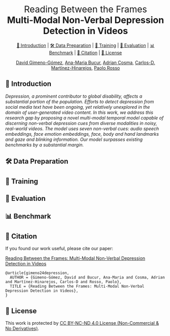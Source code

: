 <h1 align="center"><span style="font-weight:normal">Reading Between the Frames</span><br>Multi-Modal Non-Verbal Depression Detection in Videos</h1>

<div align="center">
  
[📘 Introduction](#intro) |
[🛠️ Data Preparation](#preparation) |
[💪 Training](#training) |
[🔮 Evaluation](#evaluation) |
[📊 Benchmark](#benchmark) |
[📖 Citation](#citation) |
[📝 License](#license)
</div>

<div align="center">
  
[David Gimeno-Gómez](https://scholar.google.es/citations?user=DVRSla8AAAAJ&hl=en), [Ana-Maria Bucur](https://scholar.google.com/citations?user=TQuQ5IAAAAAJ&hl=en), [Adrian Cosma](https://scholar.google.com/citations?user=cdYk_RUAAAAJ&hl=en), [Carlos-D. Martínez-Hinarejos](https://scholar.google.es/citations?user=M_EmUoIAAAAJ&hl=en), [Paolo Rosso](https://scholar.google.es/citations?user=HFKXPH8AAAAJ&hl=en)
</div>

## <a name="intro"></a> 📘 Introduction
*Depression, a prominent contributor to global disability, affects a substantial portion of the population. Efforts to detect depression from social media text have been ongoing, yet relatively unexplored in the domain of user-generated video content. In this work, we address this research gap by proposing a novel multi-modal temporal model capable of discerning non-verbal depression cues from diverse modalities in noisy, real-world videos. The model uses seven non-verbal cues: audio speech embeddings, face emotion embeddings, face, body and hand landmarks and gaze and blinking information. Our model surpasses existing benchmarks by a substantial margin.*

## <a name="preparation"></a> 🛠️ Data Preparation


## <a name="training"></a> 💪 Training


## <a name="evaluation"></a> 🔮 Evaluation


## <a name="benchmark"></a> 📊 Benchmark


## <a name="benchmark"></a> 📖 Citation
If you found our work useful, please cite our paper:

[Reading Between the Frames: Multi-Modal Non-Verbal Depression Detection in Videos]()

```
@article{gimeno24depression,
  AUTHOR = {Gimeno-Gómez, David and Bucur, Ana-Maria and Cosma, Adrian and Martínez-Hinarejos, Carlos-D and Rosso, Paolo},
  TITLE = {Reading Between the Frames: Multi-Modal Non-Verbal Depression Detection in Videos},
}
```

## <a name="benchmark"></a> 📝 License

This work is protected by [CC BY-NC-ND 4.0 License (Non-Commercial & No Derivatives)](LICENSE).
